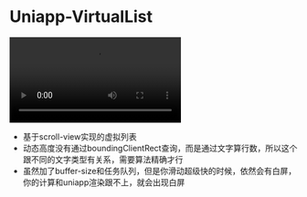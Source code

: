 # Uniapp-VirtualList



![demo](./screenshots/demo.mp4)

- 基于scroll-view实现的虚拟列表
- 动态高度没有通过boundingClientRect查询，而是通过文字算行数，所以这个跟不同的文字类型有关系，需要算法精确才行
- 虽然加了buffer-size和任务队列，但是你滑动超级快的时候，依然会有白屏，你的计算和uniapp渲染跟不上，就会出现白屏